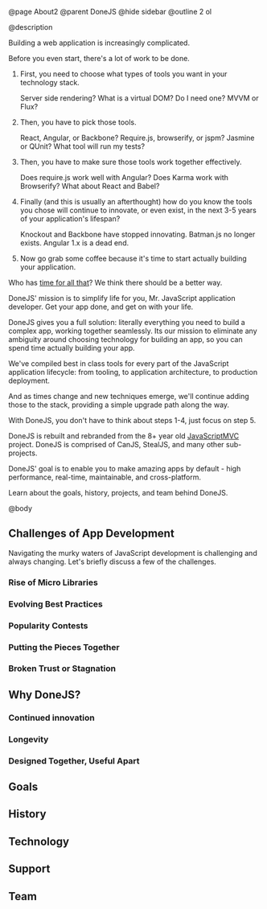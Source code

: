 @page About2
@parent DoneJS
@hide sidebar
@outline 2 ol

@description 

Building a web application is increasingly complicated.

Before you even start, there's a lot of work to be done. 

1. First, you need to choose what types of tools you want in your technology stack.
	
   Server side rendering? What is a virtual DOM? Do I need one? MVVM or Flux?
2. Then, you have to pick those tools. 
   
   React, Angular, or Backbone? Require.js, browserify, or jspm? Jasmine or QUnit? What tool will run my tests?
3. Then, you have to make sure those tools work together effectively. 

   Does require.js work well with Angular? Does Karma work with Browserify? What about React and Babel?
4. Finally (and this is usually an afterthought) how do you know the tools you chose will continue to innovate, or even exist, in the next 3-5 years of your application's lifespan? 

   Knockout and Backbone have stopped innovating. Batman.js no longer exists. Angular 1.x is a dead end.
5. Now go grab some coffee because it's time to start actually building your application.

Who has [time for all that](http://vignette1.wikia.nocookie.net/starpolar/images/6/6b/Notime.jpg/revision/latest?cb=20150225125846)? We think there should be a better way.

DoneJS' mission is to simplify life for you, Mr. JavaScript application developer. Get your app done, and get on with your life.

DoneJS gives you a full solution: literally everything you need to build a complex app, working together seamlessly. Its our mission to eliminate any ambiguity around choosing technology for building an app, so you can spend time actually building your app. 

We've compiled best in class tools for every part of the JavaScript application lifecycle: from tooling, to application architecture, to production deployment.

And as times change and new techniques emerge, we'll continue adding those to the stack, providing a simple upgrade path along the way.

With DoneJS, you don't have to think about steps 1-4, just focus on step 5.

DoneJS is rebuilt and rebranded from the 8+ year old [JavaScriptMVC](http://javascriptmvc.com) project. DoneJS is comprised of CanJS, StealJS, and many other sub-projects.

DoneJS' goal is to enable you to make amazing apps by default - high performance, real-time, maintainable, and cross-platform.

Learn about the goals, history, projects, and team behind DoneJS.

@body

## Challenges of App Development

Navigating the murky waters of JavaScript development is challenging and always changing. Let's briefly discuss a few of the challenges.

### Rise of Micro Libraries

### Evolving Best Practices

### Popularity Contests

### Putting the Pieces Together

### Broken Trust or Stagnation

## Why DoneJS?

### Continued innovation

### Longevity

### Designed Together, Useful Apart

## Goals

## History

## Technology

## Support

## Team